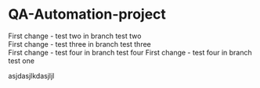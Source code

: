 # QA-Automation-project

First change - test two in branch test two <br />
First change - test three in branch test three <br />
First change - test four in branch test four
First change - test four in branch test one

asjdasjlkdasjljl